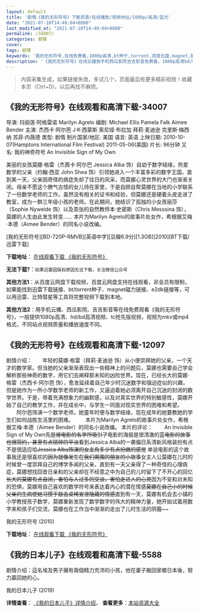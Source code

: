 ```yaml
---
layout: default
title: '剧情《我的无形符号》下载资源/在线播放/视频地址/1080p/高清/蓝光'
date: "2021-07-10T14:40:04+0800"
last_modified_at: "2021-07-10T14:40:04+0800"
permalink: /34007/
categories: 剧情
cover:
tags: 剧情
keywords: '我的无形符号,在线免费看,1080p高清,bt种子,torrent,百度云盘,magnet,磁力链,迅雷下载资源'
description: '《我的无形符号》在线云播放手机西瓜影院吉吉影音免费看，1080p高清bd/hd未删减完整版和tc抢先枪版，mkv/mp4格式，附带bt/torrent种子、magnet/磁力链、百度云盘、网盘资源迅雷下载链接'
---
```


>内容采集生成，如果链接失效，多试几个，页面最后有更多精彩视频！收藏本页（Ctrl+D)，以后再找不麻烦。


## 《我的无形符号》在线观看和高清下载-34007

导演: 玛丽莲·阿格雷诺 Marilyn Agrelo 编剧: Michael Ellis Pamela Falk Aimee Bender 主演: 杰西卡·阿尔芭 J·K·西蒙斯 索尼娅·布拉加 拜莉·麦迪逊 克里斯·梅西纳 苏菲·内薇德 类型: 剧情 制片国家/地区: 美国 语言: 英语 上映日期: 2010-10-07(Hamptons International Film Festival) 2011-05-06(美国) 片长: 96分钟 又名: 我的神奇符号 An Invisible Sign of My Own

美丽的女孩莫娜·格雷（杰茜卡·阿尔巴 Jessica Alba 饰）自幼于数字结缘，热爱数学的父亲（约翰·西亚 John Shea 饰）引领她进入一个丰富多彩的数字王国，直到某一天，父亲因奇怪的病症失却了往日的风采，而莫娜心灵世界的大门也渐渐关闭。母亲不愿这个脾气古怪的女儿待在家里，于是自顾自帮莫娜在当地的小学联系了一份数学老师的工作。虽然没有相关的证书和经验，但莫娜还是硬着头皮走进了教室，成为一群三年级小孩的老师。在此期间，她结识了孤独的小女孩丽莎（Sophie Nyweide 饰）以及乖张的自然教师本·史密斯（Chris Messsina 饰），莫娜的人生由此发生转变…… 本片为Marilyn Agrelo的故事片处女作，希根据艾梅·本德（Aimee Bender）的同名小说改编。


[我的无形符号][BD-720P-RMVB][英语中字][豆瓣6.9分][1.3GB][2010][BT下载/迅雷下载]

**下载地址**： [在线观看下载 《我的无形符号》](https://www.btdx8.com/torrent/an_invisible_sign_2010.html) 


**无法下载?**：`如果迅雷因版权原因无法下载，关注微信公众号 `

**其他方法1**：从百度云网盘下载视频，百度云网盘支持在线观看，非会员有限制，如果能找到迅雷下载链接、bt/torrent种子、magnet磁力链接、e2dk链接等，可以用迅雷、比特彗星等工具将完整视频下载到本地。

**其他方法2**：用手机云播、西瓜影院、吉吉影音等在线免费观看《我的无形符号》，一般提供1080p高清、hd/bd高清视频、tc抢先版视频，视频为mkv或mp4格式，不同站点视频质量和播放速度不同。


## 《我的无形符号》在线观看和高清下载-12097

剧情介绍：　　年轻的莫娜·格雷（拜莉·麦迪逊 饰）从小便崇拜她的父亲，一个天才的数学家。但当她的父亲渐渐表现出一些精神上的问题后，莫娜也需要自己学会解析那些神奇的数字，用它们去阐释那未知的凶险世界。现在，已经长大的莫娜·格雷（杰西卡·阿尔芭 饰），愈发延续着自己年少时沉迷数字和强迫症似的兴趣，但是她作为一所小学数学老师的新工作，又逼迫着她必须离开自己沉迷的封闭的数学世界。于是，带着充满想象力的幽默感，以及对真实世界的特别敏感性，莫娜开始了自己的教学工作，并在成长中，与学生一同面对现实世界的困难和希望。 　　阿尔芭饰演一个数学老师，她童年时便与数学结缘，现在成年的她要教她的学生们如何战胜生活里的困难。 　　本片为Marilyn Agrelo的故事片处女作，希根据艾梅·本德（Aimee Bender）的同名小说改编。  本片的评论： 　　An Invisible Sign of My Own~~先是被电影的名字所吸引了~~电影的海报是很清澈的蓝~~电影的故事也很简约，甚至有点琐碎的平淡~~看到Jessica Alba的一袭偏日系清新风格装扮有点不是很适应哈~~Jessica Alba饰演的女主角多少有点扮嫩的感觉~~  单说电影的这个故事我还是很喜欢的~~因为就像发生在我们周围的朋友的小故事~~女主人公莫娜在儿时的时候曾一度崇拜自己的博学多闻的父亲，直到有一天父亲得了一种奇怪的心理病症，莫娜想找回昔日亲和的父亲却在不经意之中为自己的儿时留下了不开心的回忆~~长大的莫娜有点自闭，害怕与人过多的交谈，害怕走进人的心灵~~因为不安和对未知的恐惧，莫娜用自己喜欢的数学符号来表达着内心的潜在情感~~莫娜在自己小的时候父亲的生病使她习惯于敲击桌椅宣泄隐藏的情感~~直到有一天，莫娜有机会去小镇的小学教授孩子数学，莫娜重新发现了数学数字的伟大的精神力量，她开始试着用数字来和孩子们交流，莫娜也在工作当中渐渐的走出了儿时生活的阴霾~~


我的无形符号 (2010)

**下载地址**： [在线观看下载 《我的无形符号》](https://www.btbtdy.me/btdy/dy7230.html) 


## 《我的日本儿子》在线观看和高清下载-5588

剧情介绍：這名埃及男子擁有兩個精力充沛的小孩，他在妻子搬回家鄉日本後，努力贏回她的心。


我的日本儿子 (2019)

**详情查看**： [《我的日本儿子》详情介绍](/movie/5588/)， **查看更多**：[本站资源大全](/movie/t/all/)

